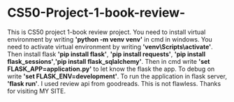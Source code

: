 # CS50-Project-1-book-review-
This is CS50 project 1-book review project. 
You need to install virtual environment by writing **'python -m venv venv'** in cmd in windows.
You need to activate virtual environment by writing **'venv\Scripts\activate'**.
Then install flask **'pip install flask'**, **'pip install requests'**, **'pip install flask_sessions'**,**'pip install flask_sqlalchemy'**.
Then in cmd write **'set FLASK_APP=application.py'** to let know the flask the app. 
To debug on write **'set FLASK_ENV=development'**.
To run the application in flask server, **'flask run'**.
I used review api from goodreads. 
This is not flawless.
Thanks for visiting MY SITE.
